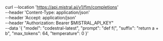 curl --location 'https://api.mistral.ai/v1/fim/completions' \
--header 'Content-Type: application/json' \
--header 'Accept: application/json' \
--header "Authorization: Bearer $MISTRAL_API_KEY" \
--data '{
    "model": "codestral-latest",
    "prompt": "def f(",
    "suffix": "return a + b",
    "max_tokens": 64,
    "temperature": 0
}'
